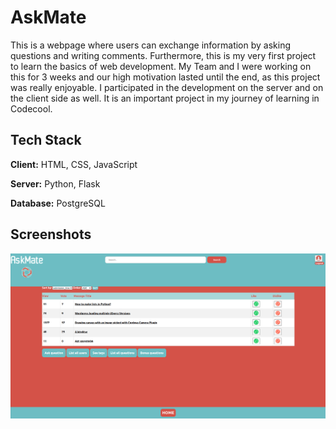 
# AskMate



This is a webpage where users can exchange information by asking questions and writing comments. Furthermore, this is my very first project to learn the basics of web development. My Team and I were working on this for 3 weeks and our high motivation lasted until the end, as this project was really enjoyable. I participated in the development on the server and on the client side as well. It is an important project in my journey of learning in Codecool.

## Tech Stack

**Client:** HTML, CSS, JavaScript

**Server:** Python, Flask

**Database:** PostgreSQL


## Screenshots

![App Screenshot](https://raw.githubusercontent.com/CodecoolGlobal/ask-mate-3-python-takacsberni/development/ask-mate.png)

